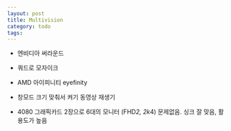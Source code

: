 ```yaml
---
layout: post
title: Multivision
category: todo
tags:
---
```


* 엔비디아 써라운드
* 쿼드로 모자이크
* AMD 아이피니티 eyefinity

* 창모드 크기 맞춰서 켜기 동영상 재생기
* 4080 그래픽카드 2장으로 6대의 모니터 (FHD*2, 2k*4) 문제없음. 싱크 잘 맞음, 활용도가 높음
